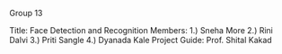 Group 13

Title:
Face Detection and Recognition
Members:
1.) Sneha More
2.) Rini Dalvi
3.) Priti Sangle
4.) Dyanada Kale
Project Guide:
Prof. Shital Kakad
